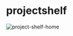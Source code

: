 # projectshelf

![project-shelf-home](https://github.com/ashleynll/projectshelf/assets/123523282/9f06ae6f-b827-4462-a52f-9498fd2f3178)
